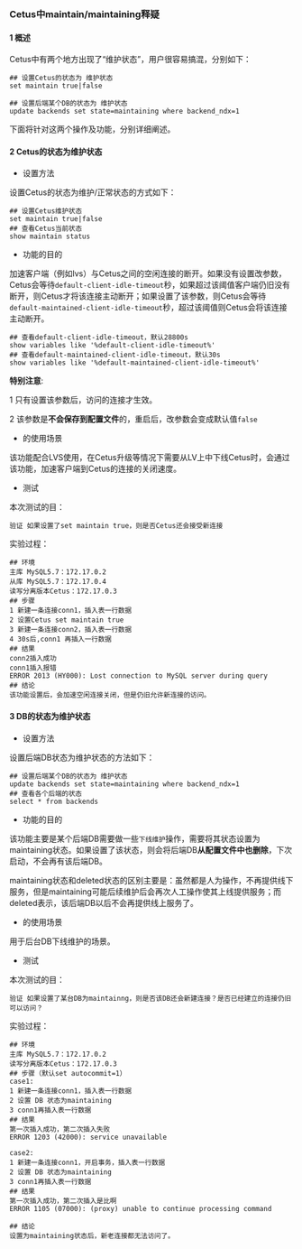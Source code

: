 ### Cetus中maintain/maintaining释疑

#### 1 概述

Cetus中有两个地方出现了“维护状态”，用户很容易搞混，分别如下：

```
## 设置Cetus的状态为 维护状态
set maintain true|false

## 设置后端某个DB的状态为 维护状态
update backends set state=maintaining where backend_ndx=1
```

下面将针对这两个操作及功能，分别详细阐述。

#### 2 Cetus的状态为维护状态

- 设置方法

设置Cetus的状态为维护/正常状态的方式如下：

```
## 设置Cetus维护状态
set maintain true|false
## 查看Cetus当前状态
show maintain status
```

- 功能的目的

加速客户端（例如lvs）与Cetus之间的空闲连接的断开。如果没有设置改参数，Cetus会等待`default-client-idle-timeout`秒，如果超过该阈值客户端仍旧没有断开，则Cetus才将该连接主动断开；如果设置了该参数，则Cetus会等待`default-maintained-client-idle-timeout`秒，超过该阈值则Cetus会将该连接主动断开。

```
## 查看default-client-idle-timeout，默认28800s
show variables like '%default-client-idle-timeout%'
## 查看default-maintained-client-idle-timeout，默认30s
show variables like '%default-maintained-client-idle-timeout%'
```

**特别注意**:

1 只有设置该参数后，访问的连接才生效。

2 该参数是**不会保存到配置文件**的，重启后，改参数会变成默认值`false`

- 的使用场景

该功能配合LVS使用，在Cetus升级等情况下需要从LV上中下线Cetus时，会通过该功能，加速客户端到Cetus的连接的关闭速度。

- 测试

本次测试的目：

```
验证 如果设置了set maintain true，则是否Cetus还会接受新连接
```

实验过程：

```
## 环境
主库 MySQL5.7：172.17.0.2
从库 MySQL5.7：172.17.0.4
读写分离版本Cetus：172.17.0.3
## 步骤
1 新建一条连接conn1，插入表一行数据
2 设置Cetus set maintain true
3 新建一条连接conn2，插入表一行数据
4 30s后,conn1 再插入一行数据
## 结果
conn2插入成功
conn1插入报错
ERROR 2013 (HY000): Lost connection to MySQL server during query
## 结论
该功能设置后，会加速空闲连接关闭，但是仍旧允许新连接的访问。
```

#### 3 DB的状态为维护状态

- 设置方法

设置后端DB状态为维护状态的方法如下：

```
## 设置后端某个DB的状态为 维护状态
update backends set state=maintaining where backend_ndx=1
## 查看各个后端的状态
select * from backends
```

- 功能的目的

该功能主要是某个后端DB需要做一些`下线维护`操作，需要将其状态设置为maintaining状态。如果设置了该状态，则会将后端DB**从配置文件中也删除**，下次启动，不会再有该后端DB。

maintaining状态和deleted状态的区别主要是：虽然都是人为操作，不再提供线下服务，但是maintaining可能后续维护后会再次人工操作使其上线提供服务；而deleted表示，该后端DB以后不会再提供线上服务了。

- 的使用场景

用于后台DB下线维护的场景。

- 测试

本次测试的目：

```
验证 如果设置了某台DB为maintainng，则是否该DB还会新建连接？是否已经建立的连接仍旧可以访问？
```

实验过程：

```
## 环境
主库 MySQL5.7：172.17.0.2
读写分离版本Cetus：172.17.0.3
## 步骤（默认set autocommit=1）
case1:
1 新建一条连接conn1，插入表一行数据
2 设置 DB 状态为maintaining
3 conn1再插入表一行数据
## 结果
第一次插入成功，第二次插入失败
ERROR 1203 (42000): service unavailable

case2:
1 新建一条连接conn1，开启事务，插入表一行数据
2 设置 DB 状态为maintaining
3 conn1再插入表一行数据
## 结果
第一次插入成功，第二次插入是比啊
ERROR 1105 (07000): (proxy) unable to continue processing command

## 结论
设置为maintaining状态后，新老连接都无法访问了。
```
